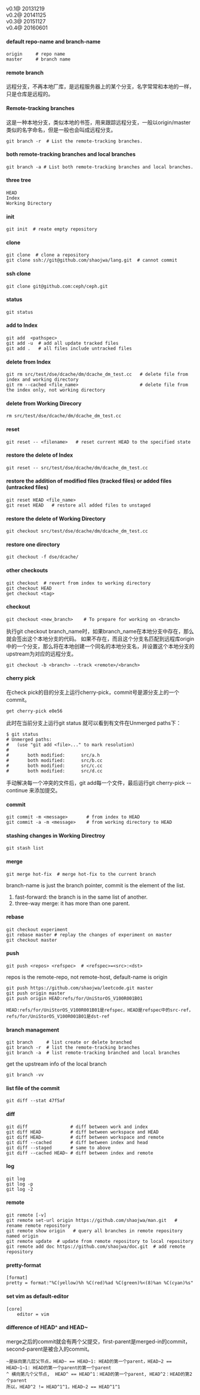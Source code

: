 v0.1@ 20131219  
v0.2@ 20141125  
v0.3@ 20151127  
v0.4@ 20160601

#### default repo-name and branch-name
```
origin     # repo name
master     # branch name
```

#### remote branch
远程分支，不再本地厂库，是远程服务器上的某个分支，名字常常和本地的一样，只是仓库是远程的。

#### Remote-tracking branches
这是一种本地分支，类似本地的书签，用来跟踪远程分支，一般以origin/master类似的名字命名，但是一般也会叫成远程分支。
```
git branch -r  # List the remote-tracking branches.
````

#### both remote-tracking branches and local branches
```
git branch -a # List both remote-tracking branches and local branches.
```

#### three tree
```
HEAD
Index
Working Directory
```

#### init  
```
git init  # reate empty repository  
```

#### clone
```
git clone  # clone a repository
git clone ssh://git@github.com/shaojwa/lang.git  # cannot commit
```

#### ssh clone
```
git clone git@github.com:ceph/ceph.git
```

#### status 
```
git status  
```

#### add to Index
```
git add  <pathspec>
git add -u  # add all update tracked files
git add .   # all files include untracked files
```

#### delete from Index
```
git rm src/test/dse/dcache/dm/dcache_dm_test.cc   # delete file from index and working directory 
git rm --cached <file_name>                       # delete file from the index only, not working directory
```

#### delete from Working Direcory
```
rm src/test/dse/dcache/dm/dcache_dm_test.cc
```

#### reset 
```
git reset -- <filename>   # reset current HEAD to the specified state  
```

#### restore the delete of Index
```
git reset -- src/test/dse/dcache/dm/dcache_dm_test.cc
```
####  restore the addition of modified files (tracked files) or added files (untracked files)
```
git reset HEAD <file_name>
git reset HEAD   # restore all added files to unstaged
```

#### restore the delete of Working Directory
```
git checkout src/test/dse/dcache/dm/dcache_dm_test.cc
```

#### restore one directory
```
git checkout -f dse/dcache/
```

#### other checkouts
```
git checkout  # revert from index to working directory  
git checkout HEAD
get checkout <tag>
```

#### checkout 
```
git checkout <new_branch>    # To prepare for working on <branch>
```

执行git checkout branch_name时，如果branch_name在本地分支中存在，那么就会签出这个本地分支的代码。 
如果不存在，而且这个分支名匹配到远程库origin中的一个分支，那么将在本地创建一个同名的本地分支名，并设置这个本地分支的upstream为对应的远程分支。
```
git checkout -b <branch> --track <remote>/<branch>
```

#### cherry pick

在check pick的目的分支上运行cherry-pick，commit号是源分支上的一个commit。
```
get cherry-pick e0e56
```
 此时在当前分支上运行git status 就可以看到有文件在Unmerged paths下：

```   
$ git status
# Unmerged paths:
#   (use "git add <file>..." to mark resolution)
#
#       both modified:      src/a.h
#       both modified:      src/b.cc
#       both modified:      src/c.cc
#       both modified:      src/d.cc
```
手动解决每一个冲突的文件后，git add每一个文件，最后运行git cherry-pick --continue 来添加提交。

#### commit  
```
git commit -m <message>       # from index to HEAD  
git commit -a -m <message>    # from working directory to HEAD  
```

#### stashing changes in Working Directroy
```
git stash list
```

#### merge
```
git merge hot-fix  # merge hot-fix to the current branch
```
branch-name is just the branch pointer, commit is the element of the list.
1. fast-forward: the branch is in the same list of another.
1. three-way merge: it has more than one parent.

#### rebase
```
git checkout experiment
git rebase master # replay the changes of experiment on master
git checkout master
```

#### push
```
git push <repos> <refspec>  # <refspec>=<src>:<dst>
```
repos is the remote-repo, not remote-host, default-name is origin

```
git push https://github.com/shaojwa/leetcode.git master  
git push origin master
git push origin HEAD:refs/for/UniStorOS_V100R001B01

HEAD:refs/for/UniStorOS_V100R001B01是refspec，HEAD是refspec中的src-ref，refs/for/UniStorOS_V100R001B01是dst-ref
```

#### branch management
```
git branch     # list create or delete branched  
git branch -r  # list the remote-tracking branches  
git branch -a  # list remote-tracking branched and local branches
```

get the upstream info of the local branch
```
git branch -vv
```

#### list file of the commit
```
git diff --stat 47f5af
```

#### diff
```
git diff                # diff between work and index  
git diff HEAD           # diff between workspace and HEAD  
git diff HEAD~          # diff between workspace and remote  
git diff --cached       # diff between index and head  
git diff --staged       # same to above  
git diff --cached HEAD~ # diff between index and remote  
```

#### log
```
git log  
git log -p  
git log -2  
```

#### remote
```
git remote [-v]
git remote set-url origin https://github.com/shaojwa/man.git   #  rename remote repository  
git remote show origin   # query all branches in remote repository named origin  
git remote update  # update from remote repository to local repository  
git remote add doc https://github.com/shaojwa/doc.git  # add remote repository  
```

#### pretty-format
```
[format]
pretty = format:"%C(yellow)%h %C(red)%ad %C(green)%<(8)%an %C(cyan)%s"
```

#### set vim as default-editor
```
[core]
    editor = vim
```

#### difference of HEAD^ and  HEAD~ 
merge之后的commit就会有两个父提交，first-parent是merged-in的commit，second-parent是被合入的commit。
```
~是纵向第几层父节点，HEAD~ == HEAD~1: HEAD的第一个parent，HEAD~2 == HEAD~1~1: HEAD的第一个parent的第一个parent
^ 横向第几个父节点,  HEAD^ == HEAD^1：HEAD的第一个parent, HEAD^2：HEAD的第2个parent
所以，HEAD^2 != HEAD^1^1，HEAD~2 == HEAD^1^1
```

